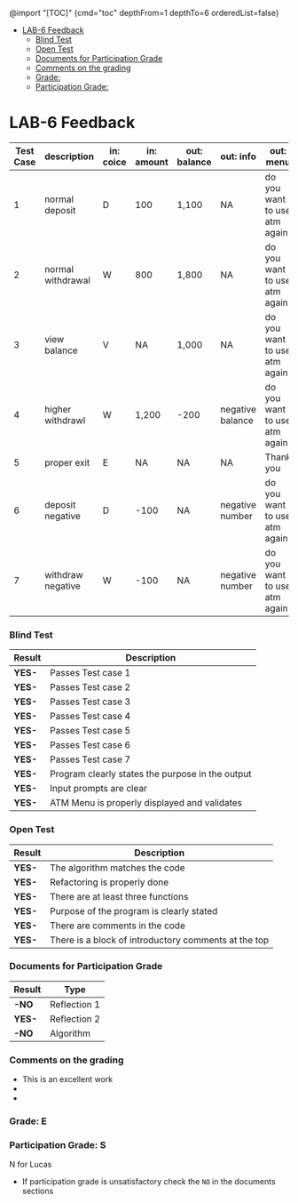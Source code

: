 
@import "[TOC]" {cmd="toc" depthFrom=1 depthTo=6 orderedList=false} 

<!-- code_chunk_output -->

- [LAB-6 Feedback](#lab-6-feedback)
    - [Blind Test](#blind-test)
    - [Open Test](#open-test)
    - [Documents for Participation Grade](#documents-for-participation-grade)
    - [Comments on the grading](#comments-on-the-grading)
    - [Grade:](#grade)
    - [Participation Grade:](#participation-grade)

<!-- /code_chunk_output -->


# LAB-6 Feedback

| Test Case	| description	    | in: coice	|in: amount	|out: balance	|out: info	        |out: menu |
| ----------|-------------------|-----------|-----------|---------------|-------------------|----------|
| 1	        | normal deposit	| D	        |100	    |1,100	        |NA	                |do you want to use atm again|
| 2	        | normal withdrawal	| W	        |800	    |1,800	        |NA	                |do you want to use atm again|
| 3	        | view balance	    | V	        |NA	        |1,000	        |NA	                |do you want to use atm again|
| 4	        | higher withdrawl	| W	        |1,200	    |-200	        |negative balance	|do you want to use atm again|
| 5	        | proper exit	    | E	        |NA		    |NA	            |NA                 |Thank you|
| 6	        | deposit negative	| D	        |-100	    |NA	            |negative number	|do you want to use atm again|
| 7	        | withdraw negative	| W	        |-100	    |NA	            |negative number	|do you want to use atm again|


### Blind Test
|Result      |Description|
|------------|--------------------|
| **YES-** | Passes Test case 1 |  
| **YES-** | Passes Test case 2 |   
| **YES-** | Passes Test case 3 |   
| **YES-** | Passes Test case 4 |    
| **YES-** | Passes Test case 5 |   
| **YES-** | Passes Test case 6 |   
| **YES-** | Passes Test case 7 |   
| **YES-** | Program clearly states the purpose in the output |   
| **YES-** | Input prompts are clear |   
| **YES-** | ATM Menu is properly displayed and validates|  


### Open Test
|Result |Description|
|--------------|-----------------------------------------|
|**YES-**| The algorithm matches the code   |
|**YES-**| Refactoring is properly done   |
|**YES-**| There are at least three functions   |
|**YES-**| Purpose of the program is clearly stated |  
|**YES-**| There are comments in the code|
|**YES-**| There is a block of introductory comments at the top |

### Documents for Participation Grade

|Result         |Type            |
|---------------|----------------|
|**-NO** | Reflection 1   |
|**YES-** | Reflection 2   |
|**-NO** | Algorithm      |

### Comments on the grading
- This is an excellent work
- 
- 
### Grade: E

### Participation Grade: S
N for Lucas
 - If participation grade is unsatisfactory check the `NO` in the documents sections
